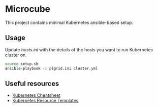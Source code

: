 # Microcube

This project contains minimal Kubernetes ansible-based setup.

## Usage

Update *hosts.ini* with the details of the hosts you want to run Kubernetes cluster on.

```bash
source setup.sh
ansible-playbook -i plgrid.ini cluster.yml
```

## Useful resources
* [Kubernetes Cheatsheet](https://github.com/dennyzhang/cheatsheet-kubernetes-A4)
* [Kubernetes Resource Templates](https://cheatsheet.dennyzhang.com/cheatsheet-kubernetes-yaml)